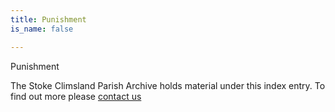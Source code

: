```yaml
---
title: Punishment
is_name: false

---
```


Punishment


The Stoke Climsland Parish Archive holds material under this index entry. To find out more please [contact us](/contact/)

